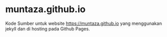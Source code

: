 # muntaza.github.io

Kode Sumber untuk website https://muntaza.github.io yang menggunakan jekyll dan di hosting pada Github Pages.
